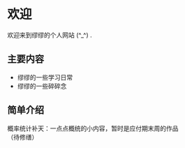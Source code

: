 # 欢迎

欢迎来到缪缪的个人网站 (^_^) .

## 主要内容

* 缪缪的一些学习日常
* 缪缪的一些碎碎念

## 简单介绍
   概率统计补天：一点点概统的小内容，暂时是应付期末周的作品  
   （待修缮）